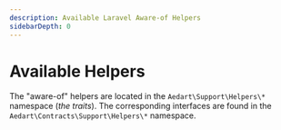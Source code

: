 ```yaml
---
description: Available Laravel Aware-of Helpers
sidebarDepth: 0
---
```


# Available Helpers

The "aware-of" helpers are located in the `Aedart\Support\Helpers\*` namespace (_the traits_). 
The corresponding interfaces are found in the `Aedart\Contracts\Support\Helpers\*` namespace.
